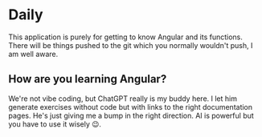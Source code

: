 # Daily

This application is purely for getting to know Angular and its functions.
There will be things pushed to the git which you normally wouldn't push, I am well aware.

## How are you learning Angular?

We're not vibe coding, but ChatGPT really is my buddy here. I let him generate exercises without code but with links to the right documentation pages. He's just giving me a bump in the right direction. AI is powerful but you have to use it wisely 😉.
